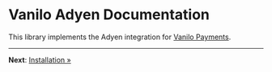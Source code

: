 # Vanilo Adyen Documentation

This library implements the Adyen integration for
[Vanilo Payments](https://vanilo.io/docs/master/payments).

---

**Next**: [Installation &raquo;](installation.md)
